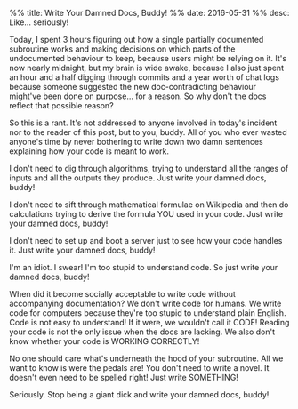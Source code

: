 %% title: Write Your Damned Docs, Buddy!
%% date: 2016-05-31
%% desc: Like... seriously!

Today, I spent 3 hours figuring out how a single partially documented subroutine
works and making decisions on which parts of the undocumented behaviour to
keep, because users might be relying on it. It's now nearly midnight, but
my brain is wide awake, because I also just spent an hour and a half digging
through commits and a year worth of chat logs because someone suggested the
new doc-contradicting behaviour might've been done on purpose... for a reason.
So why don't the docs reflect that possible reason?

So this is a rant. It's not addressed to anyone involved in today's incident nor
to the reader of this post, but to you, buddy. All of you who ever wasted
anyone's time by never bothering to write down two damn sentences explaining how
your code is meant to work.

I don't need to dig through algorithms, trying to understand all the ranges of
inputs and all the outputs they produce. Just write your damned docs, buddy!

I don't need to sift through mathematical formulae on Wikipedia and then do calculations trying to derive the formula YOU used in your code. Just write your damned docs, buddy!

I don't need to set up and boot a server just to see how your code handles it. Just write your damned docs, buddy!

I'm an idiot. I swear! I'm too stupid to understand code. So just write your damned docs, buddy!

When did it become socially acceptable to write code without accompanying documentation? We don't write code for humans. We write code for computers
because they're too stupid to understand plain English. Code is not easy to
understand! If it were, we wouldn't call it CODE! Reading your code is not
the only issue when the docs are lacking. We also don't know whether
your code is WORKING CORRECTLY!

No one should care what's underneath the hood of your subroutine. All we want
to know is were the pedals are! You don't need to write a novel. It doesn't
even need to be spelled right! Just write SOMETHING!

Seriously. Stop being a giant dick and write your damned docs, buddy!
